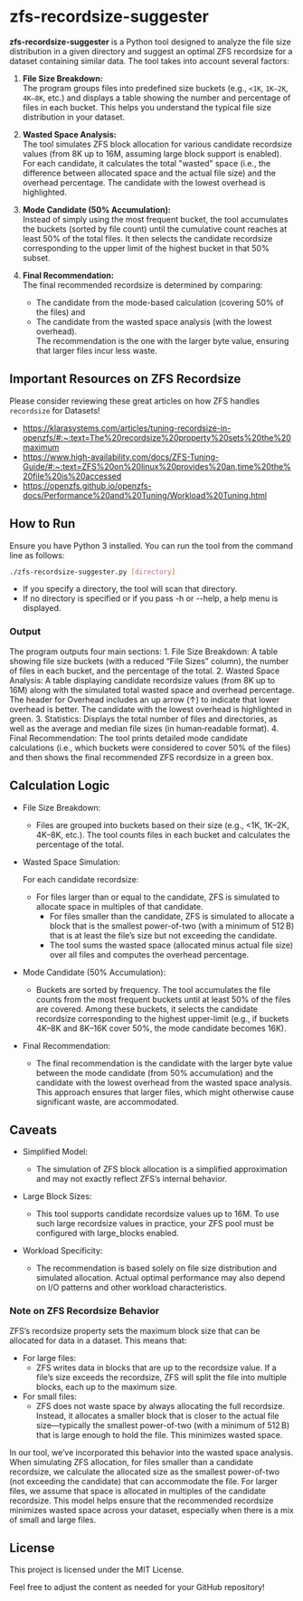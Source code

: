 # zfs-recordsize-suggester

**zfs-recordsize-suggester** is a Python tool designed to analyze the file size distribution in a given directory and suggest an optimal ZFS recordsize for a dataset containing similar data. The tool takes into account several factors:

1. **File Size Breakdown:**  
   The program groups files into predefined size buckets (e.g., `<1K`, `1K–2K`, `4K–8K`, etc.) and displays a table showing the number and percentage of files in each bucket. This helps you understand the typical file size distribution in your dataset.

2. **Wasted Space Analysis:**  
   The tool simulates ZFS block allocation for various candidate recordsize values (from 8K up to 16M, assuming large block support is enabled). For each candidate, it calculates the total "wasted" space (i.e., the difference between allocated space and the actual file size) and the overhead percentage. The candidate with the lowest overhead is highlighted.

3. **Mode Candidate (50% Accumulation):**  
   Instead of simply using the most frequent bucket, the tool accumulates the buckets (sorted by file count) until the cumulative count reaches at least 50% of the total files. It then selects the candidate recordsize corresponding to the upper limit of the highest bucket in that 50% subset.

4. **Final Recommendation:**  
   The final recommended recordsize is determined by comparing:
   - The candidate from the mode-based calculation (covering 50% of the files) and
   - The candidate from the wasted space analysis (with the lowest overhead).  
   The recommendation is the one with the larger byte value, ensuring that larger files incur less waste.

## Important Resources on ZFS Recordsize

Please consider reviewing these great articles on how ZFS handles `recordsize` for Datasets!

* https://klarasystems.com/articles/tuning-recordsize-in-openzfs/#:~:text=The%20recordsize%20property%20sets%20the%20maximum
* https://www.high-availability.com/docs/ZFS-Tuning-Guide/#:~:text=ZFS%20on%20linux%20provides%20an,time%20the%20file%20is%20accessed
* https://openzfs.github.io/openzfs-docs/Performance%20and%20Tuning/Workload%20Tuning.html

## How to Run

Ensure you have Python 3 installed. You can run the tool from the command line as follows:

```bash
./zfs-recordsize-suggester.py [directory]
```

*	If you specify a directory, the tool will scan that directory.
*	If no directory is specified or if you pass -h or --help, a help menu is displayed.

### Output

The program outputs four main sections:
	1.	File Size Breakdown:
A table showing file size buckets (with a reduced “File Sizes” column), the number of files in each bucket, and the percentage of the total.
	2.	Wasted Space Analysis:
A table displaying candidate recordsize values (from 8K up to 16M) along with the simulated total wasted space and overhead percentage. The header for Overhead includes an up arrow (↑) to indicate that lower overhead is better. The candidate with the lowest overhead is highlighted in green.
	3.	Statistics:
Displays the total number of files and directories, as well as the average and median file sizes (in human‑readable format).
	4.	Final Recommendation:
The tool prints detailed mode candidate calculations (i.e., which buckets were considered to cover 50% of the files) and then shows the final recommended ZFS recordsize in a green box.

## Calculation Logic

*	File Size Breakdown:
	* Files are grouped into buckets based on their size (e.g., <1K, 1K–2K, 4K–8K, etc.). The tool counts files in each bucket and calculates the percentage of the total.

*	Wasted Space Simulation:

	For each candidate recordsize:

	* For files larger than or equal to the candidate, ZFS is simulated to allocate space in multiples of that candidate.
		* For files smaller than the candidate, ZFS is simulated to allocate a block that is the smallest power-of-two (with a minimum of 512 B) that is at least the file’s size but not exceeding the candidate.
		* The tool sums the wasted space (allocated minus actual file size) over all files and computes the overhead percentage.

*	Mode Candidate (50% Accumulation):
	* Buckets are sorted by frequency. The tool accumulates the file counts from the most frequent buckets until at least 50% of the files are covered. Among these buckets, it selects the candidate recordsize corresponding to the highest upper-limit (e.g., if buckets 4K–8K and 8K–16K cover 50%, the mode candidate becomes 16K).

*	Final Recommendation:
	* The final recommendation is the candidate with the larger byte value between the mode candidate (from 50% accumulation) and the candidate with the lowest overhead from the wasted space analysis. This approach ensures that larger files, which might otherwise cause significant waste, are accommodated.

## Caveats

*	Simplified Model:
	* The simulation of ZFS block allocation is a simplified approximation and may not exactly reflect ZFS’s internal behavior.

*	Large Block Sizes:
	* This tool supports candidate recordsize values up to 16M. To use such large recordsize values in practice, your ZFS pool must be configured with large_blocks enabled.

*	Workload Specificity:
	* The recommendation is based solely on file size distribution and simulated allocation. Actual optimal performance may also depend on I/O patterns and other workload characteristics.

### Note on ZFS Recordsize Behavior

ZFS’s recordsize property sets the maximum block size that can be allocated for data in a dataset. This means that:

*	For large files:
	* ZFS writes data in blocks that are up to the recordsize value. If a file’s size exceeds the recordsize, ZFS will split the file into multiple blocks, each up to the maximum size.
*	For small files:
	* ZFS does not waste space by always allocating the full recordsize. Instead, it allocates a smaller block that is closer to the actual file size—typically the smallest power-of-two (with a minimum of 512 B) that is large enough to hold the file. This minimizes wasted space.

In our tool, we’ve incorporated this behavior into the wasted space analysis. When simulating ZFS allocation, for files smaller than a candidate recordsize, we calculate the allocated size as the smallest power-of-two (not exceeding the candidate) that can accommodate the file. For larger files, we assume that space is allocated in multiples of the candidate recordsize. This model helps ensure that the recommended recordsize minimizes wasted space across your dataset, especially when there is a mix of small and large files.

## License

This project is licensed under the MIT License.

Feel free to adjust the content as needed for your GitHub repository!
